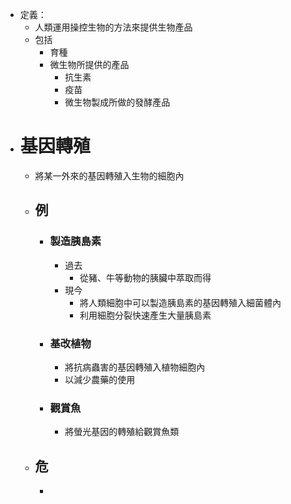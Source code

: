 - 定義：
	- 人類運用操控生物的方法來提供生物產品
	- 包括
		- 育種
		- 微生物所提供的產品
			- 抗生素
			- 疫苗
			- 微生物製成所做的發酵產品
- # 基因轉殖
	- 將某一外來的基因轉殖入生物的細胞內
	- ## 例
		- ### 製造胰島素
			- 過去
				- 從豬、牛等動物的胰臟中萃取而得
			- 現今
				- 將人類細胞中可以製造胰島素的基因轉殖入細菌體內
				- 利用細胞分裂快速產生大量胰島素
		- ### 基改植物
			- 將抗病蟲害的基因轉殖入植物細胞內
			- 以減少農藥的使用
		- ### 觀賞魚
			- 將螢光基因的轉殖給觀賞魚類
	- ## 危
		-